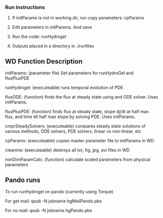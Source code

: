### Run  Instructions ###
1) If initParams is not in working dir, run copy parameters: cpParams

2) Edit parameters in initParams. And save

3) Run the code: runHydrogel

4) Outputs placed in a directory in ./runfiles

## WD Function Description ##

initParams: (parameter file) Set parameters for runHydroGel and fluxPlusPDE

runHydrogel: (executeable) runs temporal evolution of PDE. 

fluxODE: (function) finds the flux at steady state using and ODE solver. Uses initParams.

fluxPlusPDE: (function) finds flux at steady state, slope dj/dt at half max flux, and time
  till half max slope by solving PDE. Uses initParams.

cmprSteadySolvers: (executeable) compares steady state solutions of various methods, ODE
  solvers, PDE solvers, linear vs non-linear, etc

cpParams: (executeable) copies master parameter file to initParams in WD

cleanme: (executeable) destroys all txt, fig, jpg, avi files in WD

nonDimParamCalc: (function) calculate scaled parameters from physical parameters

## Pando runs ##

To run runHydrogel on pando (currently using Torque)

For get mail:
qsub -N jobname hgMailPando.pbs

For no mail:
qsub -N jobname hgPando.pbs

